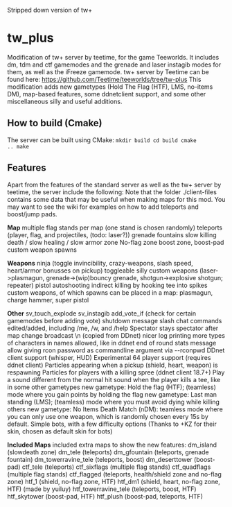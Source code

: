 Stripped down version of tw+

# tw_plus
Modification of tw+ server by teetime, for the game Teeworlds.
It includes dm, tdm and ctf gamemodes and the grenade and laser instagib modes for them, as well as the iFreeze gamemode.
tw+ server by Teetime can be found here: https://github.com/Teetime/teeworlds/tree/tw-plus
This modification adds new gametypes (Hold The Flag (HTF), LMS, no-items DM), map-based features, some ddnetclient support, and some other miscellaneous silly and useful additions.

## How to build (Cmake)
The server can be built using CMake:
<code>mkdir build
cd build
cmake ..
make</code>

## Features
Apart from the features of the standard server as well as the tw+ server by teetime, the server include the following:
Note that the folder ./client-files contains some data that may be useful when making maps for this mod. You may want to see the wiki for examples on how to add teleports and boost/jump pads.

**Map**
multiple flag stands per map (one stand is chosen randomly)
teleports (player, flag, and projectiles, (todo: laser?))
grenade fountains
slow killing death / slow healing / slow armor zone
No-flag zone
boost zone, boost-pad
custom weapon spawns

**Weapons**
ninja (toggle invincibility, crazy-weapons, slash speed, heart/armor bonusses on pickup)
toggleable silly custom weapons (laser->plasmagun, grenade->(wip)bouncy grenade, shotgun->explosive shotgun; repeater)
pistol autoshooting
indirect killing by hooking tee into spikes
custom weapons, of which spawns can be placed in a map: plasmagun, charge hammer, super pistol

**Other**
sv_touch_explode
sv_instagib
add_vote_if (check for certain gamemodes before adding vote)
shutdown message
slash chat commands edited/added, including /me, /w, and /help
Spectator stays spectator after map change
broadcast \n (copied from DDnet)
nicer log printing
more types of characters in names allowed, like in ddnet
end of round stats message
allow giving rcon password as commandline argument via --rconpwd
DDnet client support (whisper, HUD)
Experimental 64 player support (requires ddnet client)
Particles appearing when a pickup (shield, heart, weapon) is respawning
Particles for players with a killing spree (ddnet client 18.7+)
Play a sound different from the normal hit sound when the player kills a tee, like in some other gametypes
new gametype: Hold the flag (HTF); (teamless) mode where you gain points by holding the flag
new gametype: Last man standing (LMS); (teamless) mode where you must avoid dying while killing others
new gametype: No Items Death Match (nDM): teamless mode where you can only use one weapon, which is randomly chosen every 15s by default.
Simple bots, with a few difficulty options (Thanks to +KZ for their skin, chosen as default skin for bots)

**Included Maps**
included extra maps to show the new features:
dm_island (slowdeath zone)
dm_tele (teleports)
dm_gfountain (teleports, grenade fountain)
dm_towerravine_tele (teleports, boost)
dm_deserttower (boost-pad)
ctf_tele (teleports)
ctf_sixflags (multiple flag stands)
ctf_quadflags (multiple flag stands)
ctf_flagged (teleports, health/shield zone and no-flag zone)
htf_1 (shield, no-flag zone, HTF)
htf_dm1 (shield, heart, no-flag zone, HTF) (made by yuiluy)
htf_towerravine_tele (teleports, boost, HTF)
htf_skytower (boost-pad, HTF)
htf_plush (boost-pad, teleports, HTF)
